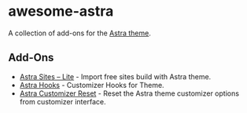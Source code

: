 # awesome-astra
A collection of add-ons for the [Astra theme](https://wpastra.com/).

## Add-Ons
* [Astra Sites – Lite](https://wordpress.org/plugins/astra-sites/) - Import free sites build with Astra theme.
* [Astra Hooks](https://wordpress.org/plugins/astra-hooks/) - Customizer Hooks for Theme.
* [Astra Customizer Reset](https://wordpress.org/plugins/reset-astra-customizer/) - Reset the Astra theme customizer options from customizer interface.
